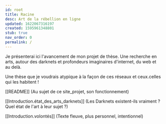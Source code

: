```yaml
---
id: root
title: Racine
desc: Art de la rébellion en ligne
updated: 1622067316197
created: 1595961348801
stub: true
nav_order: 0
permalink: /
---
```

Je présenterai ici l'avancement de mon projet de thèse. Une recherche en arts, autour des darknets et profondeurs imaginaires d'internet, du web et au delà. 

Une thèse que je voudrais atypique à la façon de ces réseaux et ceux.celles qui les habitent !

[[README]] (Au sujet de ce site_projet, son fonctionnement)

[[Introduction.état_des_arts_darknets]] (Les Darknets existent-ils vraiment ? Quel état de l'art à leur sujet ?)

[[Introduction.volontés]] (Texte fleuve, plus personnel, intentionnel)
